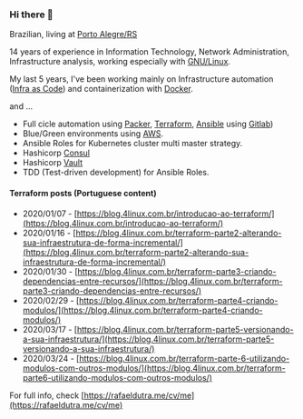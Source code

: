 ### Hi there 👋

Brazilian, living at <a href="https://goo.gl/maps/La8zQp6nXjp" target="_blank">Porto Alegre/RS</a>

14 years of experience in Information Technology, Network Administration, Infrastructure analysis, working especially with [GNU/Linux](https://www.gnu.org/gnu/linux-and-gnu.en.html).

My last 5 years, I've been working mainly on Infrastructure automation ([Infra as Code](https://en.wikipedia.org/wiki/Infrastructure_as_Code)) and containerization with [Docker](https://www.docker.com).

and ...

* Full cicle automation using [Packer](https://packer.io), [Terraform](https://terraform.io), [Ansible](https://www.ansible.com/) using [Gitlab](https://gitlab.com))
* Blue/Green environments using [AWS](https://aws.amazon.com/).
* Ansible Roles for Kubernetes cluster multi master strategy.
* Hashicorp [Consul](https://consul.io)
* Hashicorp [Vault](https://vaultproject.io)
* TDD (Test-driven development) for Ansible Roles.

#### Terraform posts (Portuguese content)

* 2020/01/07 - [https://blog.4linux.com.br/introducao-ao-terraform/](https://blog.4linux.com.br/introducao-ao-terraform/)
* 2020/01/16 - [https://blog.4linux.com.br/terraform-parte2-alterando-sua-infraestrutura-de-forma-incremental/](https://blog.4linux.com.br/terraform-parte2-alterando-sua-infraestrutura-de-forma-incremental/)
* 2020/01/30 - [https://blog.4linux.com.br/terraform-parte3-criando-dependencias-entre-recursos/](https://blog.4linux.com.br/terraform-parte3-criando-dependencias-entre-recursos/)
* 2020/02/29 - [https://blog.4linux.com.br/terraform-parte4-criando-modulos/](https://blog.4linux.com.br/terraform-parte4-criando-modulos/)
* 2020/03/17 - [https://blog.4linux.com.br/terraform-parte5-versionando-a-sua-infraestrutura/](https://blog.4linux.com.br/terraform-parte5-versionando-a-sua-infraestrutura/)
* 2020/03/24 - [https://blog.4linux.com.br/terraform-parte-6-utilizando-modulos-com-outros-modulos/](https://blog.4linux.com.br/terraform-parte6-utilizando-modulos-com-outros-modulos/)


For full info, check [https://rafaeldutra.me/cv/me](https://rafaeldutra.me/cv/me)
